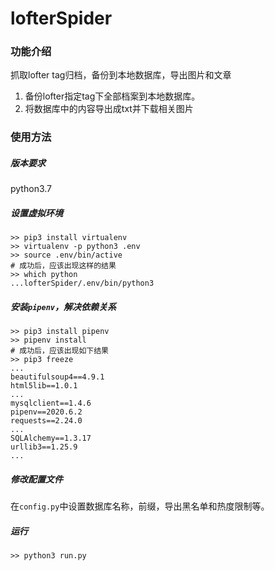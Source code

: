 # lofterSpider
### 功能介绍
抓取lofter tag归档，备份到本地数据库，导出图片和文章
1. 备份lofter指定tag下全部档案到本地数据库。
2. 将数据库中的内容导出成txt并下载相关图片

### 使用方法
##### 版本要求
python3.7
##### 设置虚拟环境
```shell
>> pip3 install virtualenv
>> virtualenv -p python3 .env
>> source .env/bin/active
# 成功后，应该出现这样的结果
>> which python
...lofterSpider/.env/bin/python3
```
##### 安装`pipenv`，解决依赖关系
```shell
>> pip3 install pipenv
>> pipenv install
# 成功后，应该出现如下结果
>> pip3 freeze
...
beautifulsoup4==4.9.1
html5lib==1.0.1
...
mysqlclient==1.4.6
pipenv==2020.6.2
requests==2.24.0
...
SQLAlchemy==1.3.17
urllib3==1.25.9
...
```
##### 修改配置文件
在`config.py`中设置数据库名称，前缀，导出黑名单和热度限制等。
##### 运行
```shell
>> python3 run.py
```
